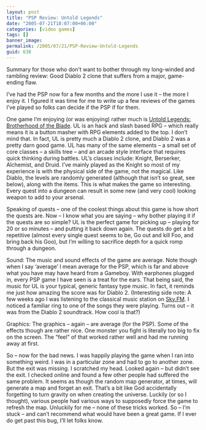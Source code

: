 ```yaml
---
layout: post
title: "PSP Review: Untold Legends"
date: "2005-07-21T18:07:00+06:00"
categories: [video games]
tags: []
banner_image: 
permalink: /2005/07/21/PSP-Review-Untold-Legends
guid: 638
---
```


Summary for those who don’t want to bother through my long-winded and rambling review: Good Diablo 2 clone that suffers from a major, game-ending flaw.
<!--more-->
I’ve had the PSP now for a few months and the more I use it – the more I enjoy it. I figured it was time for me to write up a few reviews of the games I’ve played so folks can decide if the PSP if for them.

One game I’m enjoying (or was enjoying) rather much is <a href=”http://untoldlegends.station.sony.com/”>Untold Legends: Brotherhood of the Blade</a>. UL is an hack and slash based RPG – which really means it is a button masher with RPG elements added to the top. I don’t mind that. In fact, UL is pretty much a Diablo 2 clone, and Diablo 2 was a pretty darn good game. UL has many of the same elements – a small set of core classes – a skills tree – and an arcade style interface that requires quick thinking during battles. UL’s classes include: Knight, Berserker, Alchemist, and Druid. I’ve mainly played as the Knight so most of my experience is with the physical side of the game, not the magical. Like Diablo, the levels are randomly generated (although that isn’t so great, see below), along with the items. This is what makes the game so interesting. Every quest into a dungeon can result in some new (and very cool) looking weapon to add to your arsenal. 

Speaking of quests – one of the coolest things about this game is how short the quests are. Now – I know what you are saying – why bother playing it if the quests are so simple? UL is the perfect game for picking up – playing for 20 or so minutes – and putting it back down again. The quests do get a bit repetitive (almost every single quest seems to be, Go out and kill Foo, and bring back his Goo), but I’m willing to sacrifice depth for a quick romp through a dungeon. 

Sound: The music and sound effects of the game are average. Note though when I say ‘average’ I mean average for the PSP, which is far and above what you have may have heard from a Gameboy. With earphones plugged in, every PSP game I have seen is a treat for the ears. That being said, the music for UL is your typical, generic fantasy type music. In fact, it reminds me just how amazing the score was for Diablo 2. (Interesting side note: A few weeks ago I was listening to the classical music station on <a href=”http://www.sky.fm”>Sky.FM</a>. I noticed a familiar ring to one of the songs they were playing. Turns out – it was from the Diablo 2 soundtrack. How cool is that?)

Graphics: The graphics – again – are average (for the PSP). Some of the effects though are rather nice. One monster you fight is literally too big to fix on the screen. The “feel” of that worked rather well and had me running away at first. 

So – now for the bad news. I was happily playing the game when I ran into something weird. I was in a particular zone and had to go to another zone. But the exit was missing. I scratched my head. Looked again – but didn’t see the exit. I checked online and found a few other people had suffered the same problem. It seems as though the random map generator, at times, will generate a map and forget an exit. That’s a bit like God accidentally forgetting to turn gravity on when creating the universe. Luckily (or so I thought), various people had various ways to supposedly force the game to refresh the map. Unluckily for me – none of these tricks worked. So – I’m stuck – and can’t recommend what would have been a great game. If I ever do get past this bug, I’ll let folks know.